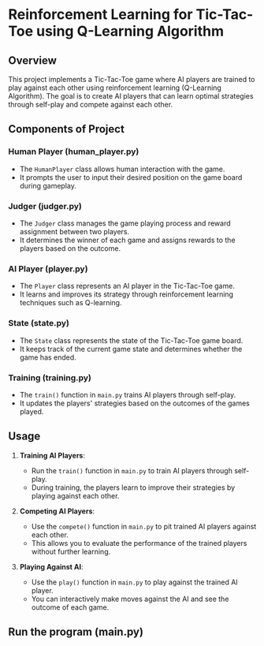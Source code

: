 # Reinforcement Learning for Tic-Tac-Toe using Q-Learning Algorithm

## Overview

This project implements a Tic-Tac-Toe game where AI players are trained to play against each other using reinforcement learning (Q-Learning Algorithm). The goal is to create AI players that can learn optimal strategies through self-play and compete against each other.

## Components of Project

### Human Player (human_player.py)
- The `HumanPlayer` class allows human interaction with the game.
- It prompts the user to input their desired position on the game board during gameplay.

### Judger (judger.py)
- The `Judger` class manages the game playing process and reward assignment between two players.
- It determines the winner of each game and assigns rewards to the players based on the outcome.

### AI Player (player.py)
- The `Player` class represents an AI player in the Tic-Tac-Toe game.
- It learns and improves its strategy through reinforcement learning techniques such as Q-learning.

### State (state.py)
- The `State` class represents the state of the Tic-Tac-Toe game board.
- It keeps track of the current game state and determines whether the game has ended.

### Training (training.py)
- The `train()` function in `main.py` trains AI players through self-play.
- It updates the players' strategies based on the outcomes of the games played.

## Usage

1. **Training AI Players**:
   - Run the `train()` function in `main.py` to train AI players through self-play.
   - During training, the players learn to improve their strategies by playing against each other.

2. **Competing AI Players**:
   - Use the `compete()` function in `main.py` to pit trained AI players against each other.
   - This allows you to evaluate the performance of the trained players without further learning.

3. **Playing Against AI**:
   - Use the `play()` function in `main.py` to play against the trained AI player.
   - You can interactively make moves against the AI and see the outcome of each game.

## Run the program (main.py)
